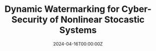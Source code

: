 ---
title: 'Dynamic Watermarking for Cyber-Security of Nonlinear Stocastic Systems'
authors:
- admin
- P. R. Kumar
# author_notes:
# - "Equal contribution"
# - "Equal contribution"
date: "2024-04-16T00:00:00Z"
# doi: ""

# Schedule page publish date (NOT publication's date).
# publishDate: "2024-04-27T00:00:00Z"

# Publication type.
# Accepts a single type but formatted as a YAML list (for Hugo requirements).
# Enter a publication type from the CSL standard.
publication_types: ["paper-conference"] 

# Publication name and optional abbreviated publication name.
publication: "*2024 63rd IEEE Conference on Decision and Control*"
publication_short: "*CDC 2024*"

tags:
- Cybersecurity
featured: false

# links:
# - name: ""
#   url: ""
url_pdf: https://ieeexplore.ieee.org/abstract/document/10886800
# url_code: 'https://github.com/HugoBlox/hugo-blox-builder'
# url_dataset: ''
# url_poster: ''
# url_project: ''
# url_slides: ''
# url_source: ''
# url_video: ''
---